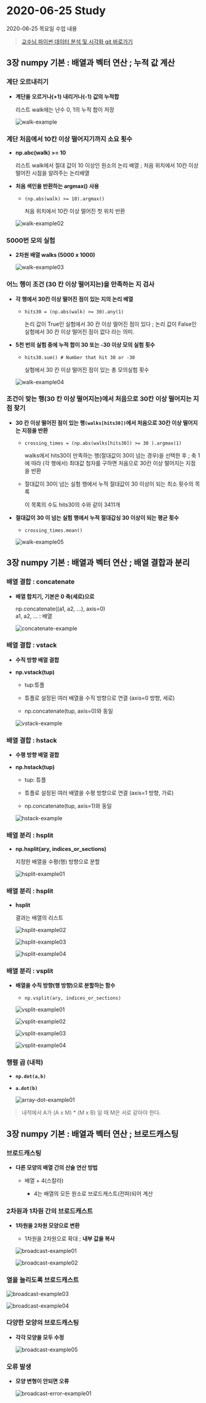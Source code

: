 # 2020-06-25 Study

2020-06-25 목요일 수업 내용

> [교수님 파이썬 데이터 분석 및 시각화 git 바로가기](https://github.com/lee7py/Pydata-ANS-VIS)


## 3장 numpy 기본 : 배열과 벡터 연산 ; 누적 값 계산  

### 계단 오르내리기  

- **계단을 오르거나(+1) 내리거나(-1) 값의 누적합**  

    리스트 walk에는 난수 0, 1의 누적 합이 저장 

    ![walk-example](../../img/data_analysis/walk-example.png)

 
### 계단 처음에서 10칸 이상 떨어지기까지 소요 횟수  

- **np.abc(walk) >= 10**

    리스트 walk에서 절대 값이 10 이상인 원소의 논리 배열 ; 처음 위치에서 10칸 이상 떨어진 시점을 알려주는 논리배열  

- **처음 색인을 반환하는 argmax() 사용**

    - ``(np.abs(walk) >= 10).argmax()``
    
        처음 위치에서 10칸 이상 떨어진 첫 위치 반환  

    ![walk-example02](../../img/data_analysis/walk-example02.png)


### 5000번 모의 실험  

- **2차원 배열 walks (5000 x 1000)**  

    ![walk-example03](../../img/data_analysis/walk-example03.png)

### 어느 행이 조건 (30 칸 이상 떨어지는)을 만족하는 지 검사  

- **각 행에서 30칸 이상 떨어진 점이 있는 지의 논리 배열**

    - ``hits30 = (np.abs(walk) >= 30).any(1)``

        논리 값이 True인 실험에서 30 칸 이상 떨어진 점이 있다 ; 논리 값이 False인 실험에서 30 칸 이상 떨어진 점이 없다 라는 의미.  

- **5천 번의 실험 중에 누적 합이 30 또는 -30 이상 모의 실험 횟수**

    - ``hits30.sum() # Number that hit 30 or -30``

        실험에서 30 칸 이상 떨어진 점이 있는 총 모의실험 횟수  

    ![walk-example04](../../img/data_analysis/walk-example04.png)


### 조건이 맞는 행(30 칸 이상 떨어지는)에서 처음으로 30칸 이상 떨어지는 지점 찾기  

- **30 칸 이상 떨어진 점이 있는 행``(walks[hits30])``에서 처음으로 30칸 이상 떨어지는 지점을 반환**

    - ``crossing_times = (np.abs(walks[hits30]) >= 30 ).argmax(1)``

        walks에서 hits30이 만족하는 행(절대값이 30이 넘는 경우)을 선택한 후 ; 축 1에 따라 (각 행에서) 최대값 첨자를 구하면 처음으로 30칸 이상 떨어지는 지점을 반환  

    - 절대값이 30이 넘는 실험 행에서 누적 절대값이 30 이상이 되는 최소 횟수의 목록  

        이 목록의 수도 hits30의 수와 같이 3411개  

- **절대값이 30 이 넘는 실험 행에서 누적 절대갑싱 30 이상이 되는 평균 횟수**

    - ``crossing_times.mean()``

    ![walk-example05](../../img/data_analysis/walk-example05.png)


## 3장 numpy 기본 : 배열과 벡터 연산 ; 배열 결합과 분리  

### 배열 결합 : concatenate  

- **배열 합치기, 기본은 0 축(세로)으로**

    np.concatenate((a1, a2, ...), axis=0)  
    a1, a2, ... : 배열

    ![concatenate-example](../../img/data_analysis/concatenate-example.png)


### 배열 결합 : vstack  

- **수직 방향 배열 결합**

- **np.vstack(tup)**

    - tup:튜플  

    - 튜플로 설정된 여러 배열을 수직 방향으로 연결 (axis=0 방향, 세로)  

    - np.concatenate(tup, axis=0)와 동일  

    ![vstack-example](../../img/data_analysis/vstack-example.png)

### 배열 결합 : hstack  

- **수평 방향 배열 결합**

- **np.hstack(tup)**

    - tup: 튜플  

    - 튜플로 설정된 여러 배열을 수평 방향으로 연결 (axis=1 방향, 가로)  

    - np.concatenate(tup, axis=1)와 동일  

    ![hstack-example](../../img/data_analysis/hstack-example.png)

### 배열 분리 : hsplit  

- **np.hsplit(ary, indices_or_sections)**  

    지정한 배열을 수평(행) 방향으로 분할  

    ![hsplit-example01](../../img/data_analysis/hsplit-example01.png)

### 배열 분리 : hsplit

- **hsplit**

    결과는 배열의 리스트  

    ![hsplit-example02](../../img/data_analysis/hsplit-example02.png)

    ![hsplit-example03](../../img/data_analysis/hsplit-example03.png)

    ![hsplit-example04](../../img/data_analysis/hsplit-example04.png)


### 배열 분리 : vsplit  

- **배열을 수직 방향(행 방향)으로 분할하는 함수**

    - ``np.vsplit(ary, indices_or_sections)``

    ![vsplit-example01](../../img/data_analysis/vsplit-example01.png)

    ![vsplit-example02](../../img/data_analysis/vsplit-example02.png)

    ![vsplit-example03](../../img/data_analysis/vsplit-example03.png)

    ![vsplit-example04](../../img/data_analysis/vsplit-example04.png)

### 행렬 곱 (내적)  

- **``np.dot(a,b)``**

- **``a.dot(b)``**

    ![array-dot-example01](../../img/data_analysis/array-dot-example01.png)

> 내적에서 A가 (A x M) * (M x B) 일 때 M은 서로 같아야 한다.


## 3장 numpy 기본 : 배열과 벡터 연산 ; 브로드캐스팅  

### 브로드캐스팅  

- **다른 모양의 배열 간의 산술 연산 방법**  

    - 배열 + 4(스칼라)

        - 4는 배열의 모든 원소로 브로드캐스트(전파)되어 계산  


### 2차원과 1차원 간의 브로드캐스트  

- **1차원을 2차원 모양으로 변환**  

    - 1차원을 2차원으로 확대 ; **내부 값을 복사**  

    ![broadcast-example01](../../img/data_analysis/broadcast-example01.png)

    ![broadcast-example02](../../img/data_analysis/broadcast-example02.png)


### 열을 늘리도록 브로드캐스트  

![broadcast-example03](../../img/data_analysis/broadcast-example03.png)

![broadcast-example04](../../img/data_analysis/broadcast-example04.png)


### 다양한 모양의 브로드캐스팅  

- **각각 모양을 모두 수정**

    ![broadcast-example05](../../img/data_analysis/broadcast-example05.png)


### 오류 발생  

- **모양 변형이 안되면 오류**  

    ![broadcast-error-example01](../../img/data_analysis/broadcast-error-example01.png)
